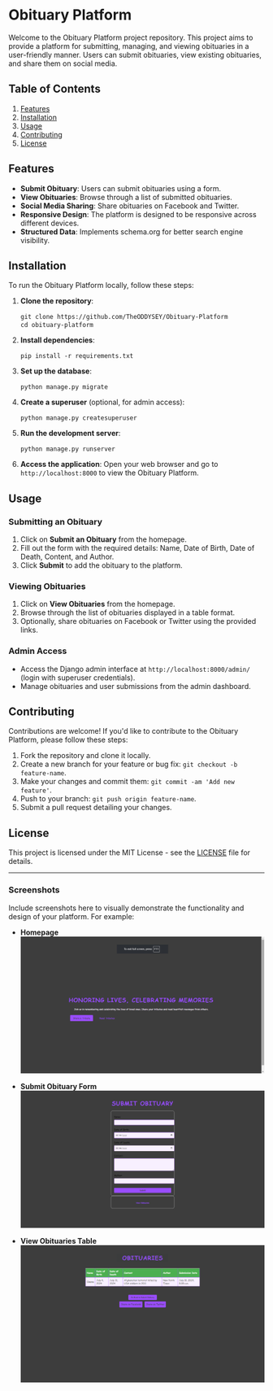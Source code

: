 # Obituary Platform

Welcome to the Obituary Platform project repository. This project aims to provide a platform for submitting, managing, and viewing obituaries in a user-friendly manner. Users can submit obituaries, view existing obituaries, and share them on social media.

## Table of Contents

1. [Features](#features)
2. [Installation](#installation)
3. [Usage](#usage)
4. [Contributing](#contributing)
5. [License](#license)

## Features <a name="features"></a>

- **Submit Obituary**: Users can submit obituaries using a form.
- **View Obituaries**: Browse through a list of submitted obituaries.
- **Social Media Sharing**: Share obituaries on Facebook and Twitter.
- **Responsive Design**: The platform is designed to be responsive across different devices.
- **Structured Data**: Implements schema.org for better search engine visibility.

## Installation <a name="installation"></a>

To run the Obituary Platform locally, follow these steps:

1. **Clone the repository**:
   ```
   git clone https://github.com/TheODDYSEY/Obituary-Platform
   cd obituary-platform
   ```

2. **Install dependencies**:
   ```
   pip install -r requirements.txt
   ```

3. **Set up the database**:
   ```
   python manage.py migrate
   ```

4. **Create a superuser** (optional, for admin access):
   ```
   python manage.py createsuperuser
   ```

5. **Run the development server**:
   ```
   python manage.py runserver
   ```

6. **Access the application**:
   Open your web browser and go to `http://localhost:8000` to view the Obituary Platform.

## Usage <a name="usage"></a>

### Submitting an Obituary

1. Click on **Submit an Obituary** from the homepage.
2. Fill out the form with the required details: Name, Date of Birth, Date of Death, Content, and Author.
3. Click **Submit** to add the obituary to the platform.

### Viewing Obituaries

1. Click on **View Obituaries** from the homepage.
2. Browse through the list of obituaries displayed in a table format.
3. Optionally, share obituaries on Facebook or Twitter using the provided links.

### Admin Access

- Access the Django admin interface at `http://localhost:8000/admin/` (login with superuser credentials).
- Manage obituaries and user submissions from the admin dashboard.

## Contributing <a name="contributing"></a>

Contributions are welcome! If you'd like to contribute to the Obituary Platform, please follow these steps:

1. Fork the repository and clone it locally.
2. Create a new branch for your feature or bug fix: `git checkout -b feature-name`.
3. Make your changes and commit them: `git commit -am 'Add new feature'`.
4. Push to your branch: `git push origin feature-name`.
5. Submit a pull request detailing your changes.

## License <a name="license"></a>

This project is licensed under the MIT License - see the [LICENSE](LICENSE) file for details.

---

### Screenshots

Include screenshots here to visually demonstrate the functionality and design of your platform. For example:

- **Homepage**
  ![Homepage](./homepage.png)

- **Submit Obituary Form**
  ![Submit Obituary Form](./submit_obituary.png)

- **View Obituaries Table**
  ![View Obituaries Table](./view_obituaries.png)